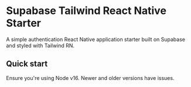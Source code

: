 # Supabase Tailwind React Native Starter

A simple authentication React Native application starter built on Supabase and styled with Tailwind RN.

## Quick start

Ensure you're using Node v16. Newer and older versions have issues.
